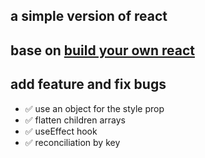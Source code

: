 ## a simple version of react

## base on [build your own react](https://pomb.us/build-your-own-react/)

## add feature and fix bugs

- ✅ use an object for the style prop
- ✅ flatten children arrays
- ✅ useEffect hook
- ✅ reconciliation by key
